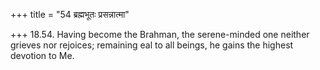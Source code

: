 +++
title = "54 ब्रह्मभूतः प्रसन्नात्मा"

+++
18.54. Having become the Brahman, the serene-minded one neither grieves
nor rejoices; remaining eal to all beings, he gains the highest devotion
to Me.
